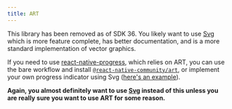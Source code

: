 ```yaml
---
title: ART
---
```


This library has been removed as of SDK 36. You likely want to use [Svg](../svg/) which is more feature complete, has better documentation, and is a more standard implementation of vector graphics.

If you need to use [react-native-progress](https://github.com/oblador/react-native-progress), which relies on ART, you can use the bare workflow and install [`@react-native-community/art`](https://github.com/react-native-community/art), or implement your own progress indicator using Svg ([here's an example](https://github.com/bartgryszko/react-native-circular-progress)).

**Again, you almost definitely want to use [Svg](../svg/) instead of this unless you are really sure you want to use ART for some reason.**
